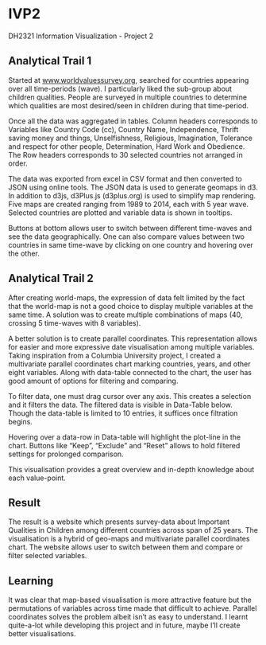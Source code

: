 # IVP2
DH2321 Information Visualization - Project 2

## Analytical Trail 1

Started at www.worldvaluessurvey.org, searched for countries appearing over all time-periods (wave). I particularly liked the sub-group about children qualities. People are surveyed in multiple countries to determine which qualities are most desired/seen in children during that time-period. 

Once all the data was aggregated in tables. Column headers corresponds to Variables like Country Code (cc), Country Name, Independence, Thrift saving money and things, Unselfishness, Religious, Imagination, Tolerance and respect for other people, Determination, Hard Work and Obedience. The Row headers corresponds to 30 selected countries not arranged in order. 

The data was exported from excel in CSV format and then converted to JSON using online tools. The JSON data is used to generate geomaps in d3.
In addition to d3js, d3Plus.js (d3plus.org) is used to simplify map rendering. Five maps are created ranging from 1989 to 2014, each with 5 year wave. Selected countries are plotted and variable data is shown in tooltips. 

Buttons at bottom allows user to switch between different time-waves and see the data geographically. One can also compare values between two countries in same time-wave by clicking on one country and hovering over the other. 


## Analytical Trail 2

After creating world-maps, the expression of data felt limited by the fact that the world-map is not a good choice to display multiple variables at the same time. A solution was to create multiple combinations of maps (40, crossing 5 time-waves with 8 variables). 

A better solution is to create parallel coordinates. This representation allows for easier and more expressive date visualisation among multiple variables.
Taking inspiration from a Columbia University project, I created a multivariate parallel coordinates chart marking countries, years, and other eight variables. 
Along with data-table connected to the chart, the user has good amount of options for filtering and comparing. 

To filter data, one must drag cursor over any axis. This creates a selection and it filters the data. The filtered data is visible in Data-Table below. Though the data-table is limited to 10 entries, it suffices once filtration begins. 

Hovering over a data-row in Data-table will highlight the plot-line in the chart. Buttons like “Keep”, “Exclude” and “Reset” allows to hold filtered settings for prolonged comparison. 

This visualisation provides a great overview and in-depth knowledge about each value-point.

## Result

The result is a website which presents survey-data about Important Qualities in Children among different countries across span of 25 years. The visualisation is a hybrid of geo-maps and multivariate parallel coordinates chart. The website allows user to switch between them and compare or filter selected variables. 

## Learning

It was clear that map-based visualisation is more attractive feature but the permutations of variables across time made that difficult to achieve. Parallel coordinates solves the problem albeit isn’t as easy to understand. I learnt quite-a-lot while developing this project and in future, maybe I’ll create better visualisations. 

